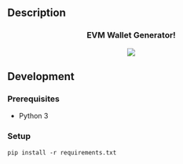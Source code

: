 ## Description
<h3 align="center"> EVM Wallet Generator!</h3>
<p align="center">
  <picture>
    <img src="https://github.com/user-attachments/assets/ed388697-7451-498b-bca4-561404d30f2a">
  </picture>
</p>

## Development
### Prerequisites
- Python 3 
### Setup
```
pip install -r requirements.txt
```
